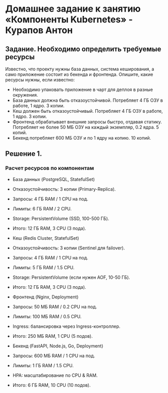 # Домашнее задание к занятию «Компоненты Kubernetes» - Курапов Антон

## Задание. Необходимо определить требуемые ресурсы

Известно, что проекту нужны база данных, система кеширования, а само приложение состоит из бекенда и фронтенда. Опишите, какие ресурсы нужны, если известно:

* Необходимо упаковать приложение в чарт для деплоя в разные окружения.
* База данных должна быть отказоустойчивой. Потребляет 4 ГБ ОЗУ в работе, 1 ядро. 3 копии.
* Кеш должен быть отказоустойчивый. Потребляет 4 ГБ ОЗУ в работе, 1 ядро. 3 копии.
* Фронтенд обрабатывает внешние запросы быстро, отдавая статику. Потребляет не более 50 МБ ОЗУ на каждый экземпляр, 0.2 ядра. 5 копий.
* Бекенд потребляет 600 МБ ОЗУ и по 1 ядру на копию. 10 копий.


## Решение 1.

### Расчет ресурсов по компонентам
* База данных (PostgreSQL, StatefulSet)
 *  Отказоустойчивость: 3 копии (Primary-Replica).
 *  Запросы: 4 ГБ RAM / 1 CPU на под.
 *  Лимиты: 6 ГБ RAM / 2 CPU.
 *  Storage: PersistentVolume (SSD, 100-500 ГБ).
 *  Итого: 12 ГБ RAM, 3 CPU (3 пода).

* Кеш (Redis Cluster, StatefulSet)
 *  Отказоустойчивость: 3 копии (Sentinel для failover).
 *  Запросы: 4 ГБ RAM / 1 CPU на под.
 *  Лимиты: 5 ГБ RAM / 1.5 CPU.
 *  Storage: PersistentVolume (если нужен AOF, 10-50 ГБ).
 *  Итого: 12 ГБ RAM, 3 CPU (3 пода).

* Фронтенд (Nginx, Deployment)
 *  Запросы: 50 МБ RAM / 0.2 CPU на под.
 *  Лимиты: 100 МБ RAM / 0.5 CPU.
 *  Ingress: балансировка через Ingress-контроллер.
 *  Итого: 250 МБ RAM, 1 CPU (5 подов).

* Бекенд (FastAPI, Node.js, Go, Deployment)
 *  Запросы: 600 МБ RAM / 1 CPU на под.
 *  Лимиты: 1 ГБ RAM / 1.5 CPU.
 *  HPA: масштабирование по CPU & RAM.
 *  Итого: 6 ГБ RAM, 10 CPU (10 подов).

